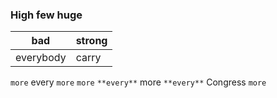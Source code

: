 
### High few huge

|bad|strong|
|---|---|
|everybody|carry|

``more`` every `more` `more` `**every**` more `**every**` Congress ``more``
